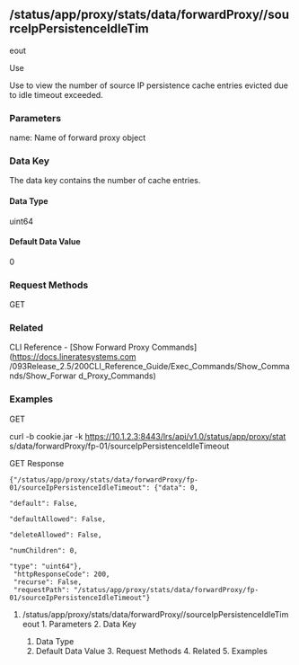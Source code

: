 ## /status/app/proxy/stats/data/forwardProxy/<name>/sourceIpPersistenceIdleTim
eout

Use

Use to view the number of source IP persistence cache entries evicted due to
idle timeout exceeded.

### Parameters

name: Name of forward proxy object

### Data Key

The data key contains the number of cache entries.

#### Data Type

uint64

#### Default Data Value

0

### Request Methods

GET

### Related

CLI Reference - [Show Forward Proxy Commands](https://docs.lineratesystems.com
/093Release_2.5/200CLI_Reference_Guide/Exec_Commands/Show_Commands/Show_Forwar
d_Proxy_Commands)

### Examples

GET

curl -b cookie.jar -k https://10.1.2.3:8443/lrs/api/v1.0/status/app/proxy/stat
s/data/forwardProxy/fp-01/sourceIpPersistenceIdleTimeout

GET Response

    
    {"/status/app/proxy/stats/data/forwardProxy/fp-01/sourceIpPersistenceIdleTimeout": {"data": 0,
                                                                                         "default": False,
                                                                                         "defaultAllowed": False,
                                                                                         "deleteAllowed": False,
                                                                                         "numChildren": 0,
                                                                                         "type": "uint64"},
     "httpResponseCode": 200,
     "recurse": False,
     "requestPath": "/status/app/proxy/stats/data/forwardProxy/fp-01/sourceIpPersistenceIdleTimeout"}
    

  1. /status/app/proxy/stats/data/forwardProxy/<name>/sourceIpPersistenceIdleTimeout
    1. Parameters
    2. Data Key
      1. Data Type
      2. Default Data Value
    3. Request Methods
    4. Related
    5. Examples

